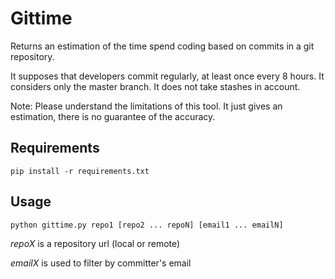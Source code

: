 # Gittime

Returns an estimation of the time spend coding based on commits in a git repository.

It supposes that developers commit regularly, at least once every 8 hours.
It considers only the master branch.
It does not take stashes in account.

Note: Please understand the limitations of this tool. It just gives an estimation, there is no guarantee of the accuracy.

## Requirements

	pip install -r requirements.txt
	
## Usage
	
	python gittime.py repo1 [repo2 ... repoN] [email1 ... emailN]
	
_repoX_ is a repository url (local or remote)

_emailX_ is used to filter by committer's email